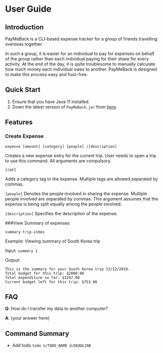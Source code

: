# User Guide

## Introduction

PayMeBack is a CLI-based expense tracker for a group of friends travelling overseas together.

In such a group, it is easier for an individual to pay for expenses on behalf of the group rather than each
individual paying for their share for every activity. At the end of the day, it is quite troublesome to
manually calculate how much money each individual owes to another. PayMeBack is designed to make this process
easy and fuss-free.

## Quick Start
1. Ensure that you have Java 11 installed.
1. Down the latest version of `PayMeBack.jar` from [here](https://github.com/AY2122S1-CS2113T-T12-2/tp/releases).

## Features 

### Create Expense

``expense [amount] [category] [people] /[description]``

Creates a new expense entry for the current trip. User 
needs to open a trip to use this command.
All arguments are compulsory.


``[cat]``

Adds a category tag to the expense. Multiple tags are allowed,separated by commas.



`[people]`
Denotes the people involved in sharing the expense. Multiple people involved are separated by commas. This argument assumes that the expense is being split equally among the people involved.


`[description]`
Specifies the description of the expense.



###View Summary of expenses

```summary trip-index```

Example:
Viewing summary of South Korea trip

Input:
```summary 1```

Output:
```
This is the summary for your South Korea trip 13/12/2018.
Total budget for this trip: $2000.00
Total expenditure so far: $1247.00
Current budget left for this trip: $753.00
```


## FAQ

**Q**: How do I transfer my data to another computer? 

**A**: {your answer here}

## Command Summary
* Add todo `todo n/TODO_NAME d/DEADLINE`
